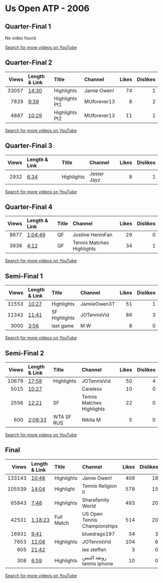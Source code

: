 
# Us Open ATP - 2006
    
## Quarter-Final 1
No video found

[Search for more videos on YouTube](https://www.youtube.com/results?search_query=%22us+open%22+%22Mauresmo%22+%22Safina%22+%222006%22+%22highlights%22)     

## Quarter-Final 2
|   Views | Length & Link                                        | Title          | Channel     |   Likes |   Dislikes |
|--------:|:-----------------------------------------------------|:---------------|:------------|--------:|-----------:|
|   33057 | [14:30](https://www.youtube.com/watch?v=eL2OTJ54vyE) | Highlights     | Jamie Owen! |      74 |          1 |
|    7829 | [9:39](https://www.youtube.com/watch?v=uJrCgjOPBmM)  | Highlights Pt1 | MUforever13 |       8 |          2 |
|    4887 | [10:29](https://www.youtube.com/watch?v=l8--xYquu2g) | Highlights Pt2 | MUforever13 |      11 |          1 |

[Search for more videos on YouTube](https://www.youtube.com/results?search_query=%22us+open%22+%22Sharapova%22+%22Golovin%22+%222006%22+%22highlights%22)     

## Quarter-Final 3
|   Views | Length & Link                                       | Title      | Channel     |   Likes |   Dislikes |
|--------:|:----------------------------------------------------|:-----------|:------------|--------:|-----------:|
|    2932 | [6:34](https://www.youtube.com/watch?v=_5B033jqFNA) | Highlights | Jester Jayz |       8 |          1 |

[Search for more videos on YouTube](https://www.youtube.com/results?search_query=%22us+open%22+%22Jankovic%22+%22Dementieva%22+%222006%22+%22highlights%22)     

## Quarter-Final 4
|   Views | Length & Link                                          | Title   | Channel                   |   Likes |   Dislikes |
|--------:|:-------------------------------------------------------|:--------|:--------------------------|--------:|-----------:|
|    8677 | [1:04:49](https://www.youtube.com/watch?v=q9uSILNqXUE) | QF      | Justine HeninFan          |      29 |          0 |
|    3938 | [4:12](https://www.youtube.com/watch?v=ep960u-r47c)    | QF      | Tennis Matches Highlights |      34 |          1 |

[Search for more videos on YouTube](https://www.youtube.com/results?search_query=%22us+open%22+%22Henin%22+%22Davenport%22+%222006%22+%22highlights%22)     

## Semi-Final 1
|   Views | Length & Link                                        | Title         | Channel      |   Likes |   Dislikes |
|--------:|:-----------------------------------------------------|:--------------|:-------------|--------:|-----------:|
|   31553 | [10:27](https://www.youtube.com/watch?v=qsR8Hm42JEM) | Highlights    | JamiieOwen3T |      51 |          1 |
|   11342 | [11:41](https://www.youtube.com/watch?v=I0dQgtXo42Q) | SF Highlights | JOTennisVid  |      86 |          3 |
|    3000 | [3:56](https://www.youtube.com/watch?v=sFLcU89ERPk)  | last game     | M W          |       8 |          0 |

[Search for more videos on YouTube](https://www.youtube.com/results?search_query=%22us+open%22+%22Sharapova%22+%22Mauresmo%22+%222006%22+%22highlights%22)     

## Semi-Final 2
|   Views | Length & Link                                          | Title         | Channel                   |   Likes |   Dislikes |
|--------:|:-------------------------------------------------------|:--------------|:--------------------------|--------:|-----------:|
|   10679 | [17:58](https://www.youtube.com/watch?v=sarooArccOk)   | Highlights    | JOTennisVid               |      50 |          4 |
|    5015 | [10:27](https://www.youtube.com/watch?v=p8fBTAEp73c)   |               | Careless                  |      10 |          0 |
|    2556 | [12:21](https://www.youtube.com/watch?v=xX3B-00G71Q)   | SF            | Tennis Matches Highlights |      22 |          0 |
|     600 | [2:08:33](https://www.youtube.com/watch?v=F6K3G4hNAXU) | WTA   SF  RUS | Nikita M                  |       5 |          0 |

[Search for more videos on YouTube](https://www.youtube.com/results?search_query=%22us+open%22+%22Henin%22+%22Jankovic%22+%222006%22+%22highlights%22)     

## Final
|   Views | Length & Link                                          | Title      | Channel                      |   Likes |   Dislikes |
|--------:|:-------------------------------------------------------|:-----------|:-----------------------------|--------:|-----------:|
|  133143 | [10:48](https://www.youtube.com/watch?v=4koDiPnLZuo)   | Highlights | Jamie Owen!                  |     409 |         18 |
|  105539 | [14:04](https://www.youtube.com/watch?v=2hOjFec38i8)   | Highlight  | Tennis Religion II           |     578 |         15 |
|   65843 | [7:48](https://www.youtube.com/watch?v=sPMTHkbL7gE)    | Highlights | Sharafamily World            |     493 |         20 |
|   42531 | [1:18:23](https://www.youtube.com/watch?v=YrBu5fK7_CY) | Full Match | US Open Tennis Championships |     514 |         20 |
|   16931 | [9:41](https://www.youtube.com/watch?v=gIUQNTqNctU)    |            | bluedrago197                 |      34 |          3 |
|    7653 | [11:08](https://www.youtube.com/watch?v=TojVzBcBPzE)   | Highlights | JOTennisVid                  |     104 |          6 |
|     605 | [21:42](https://www.youtube.com/watch?v=Q_J89ru_pVY)   |            | lee steffen                  |       3 |          0 |
|     308 | [6:59](https://www.youtube.com/watch?v=YubK-QzZTR4)    | Highlights | رونقة التنس tennis iphone    |      10 |          0 |

[Search for more videos on YouTube](https://www.youtube.com/results?search_query=%22us+open%22+%22Sharapova%22+%22Henin%22+%222006%22+%22highlights%22)     
